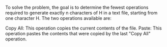 To solve the problem, the goal is to determine the fewest operations required to generate exactly n characters of H in a text file, starting from one character H. The two operations available are:

Copy All: This operation copies the current contents of the file.
Paste: This operation pastes the contents that were copied by the last "Copy All" operation.
